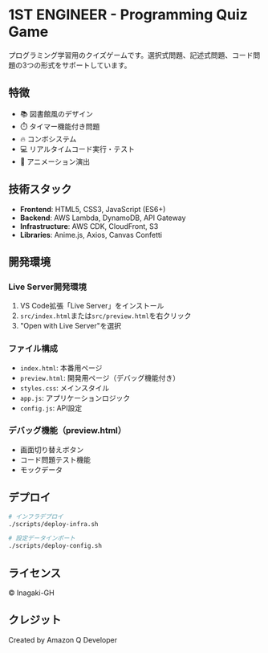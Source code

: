 # 1ST ENGINEER - Programming Quiz Game

プログラミング学習用のクイズゲームです。選択式問題、記述式問題、コード問題の3つの形式をサポートしています。

## 特徴
- 📚 図書館風のデザイン
- ⏱️ タイマー機能付き問題
- 🔥 コンボシステム
- 💻 リアルタイムコード実行・テスト
- 🎊 アニメーション演出

## 技術スタック
- **Frontend**: HTML5, CSS3, JavaScript (ES6+)
- **Backend**: AWS Lambda, DynamoDB, API Gateway
- **Infrastructure**: AWS CDK, CloudFront, S3
- **Libraries**: Anime.js, Axios, Canvas Confetti

## 開発環境

### Live Server開発環境
1. VS Code拡張「Live Server」をインストール
2. `src/index.html`または`src/preview.html`を右クリック
3. "Open with Live Server"を選択

### ファイル構成
- `index.html`: 本番用ページ
- `preview.html`: 開発用ページ（デバッグ機能付き）
- `styles.css`: メインスタイル
- `app.js`: アプリケーションロジック
- `config.js`: API設定

### デバッグ機能（preview.html）
- 画面切り替えボタン
- コード問題テスト機能
- モックデータ

## デプロイ
```bash
# インフラデプロイ
./scripts/deploy-infra.sh

# 設定データインポート
./scripts/deploy-config.sh
```

## ライセンス
© Inagaki-GH

## クレジット
Created by Amazon Q Developer